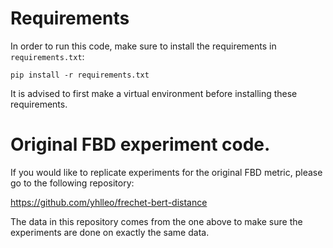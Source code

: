 # Requirements

In order to run this code, make sure to install the requirements in `requirements.txt`:

`pip install -r requirements.txt`

It is advised to first make a virtual environment before installing these requirements.

# Original FBD experiment code.

If you would like to replicate experiments for the original FBD metric, please go to the following repository:

https://github.com/yhlleo/frechet-bert-distance

The data in this repository comes from the one above to make sure the experiments are done on exactly the same data.
